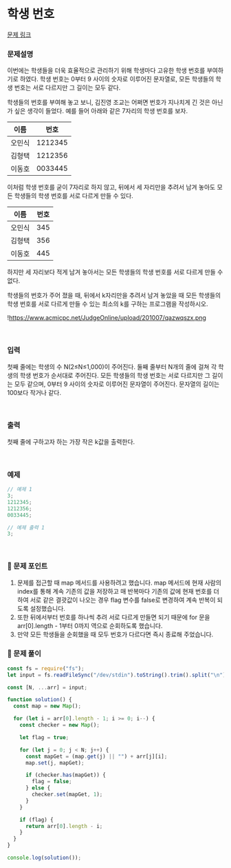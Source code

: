 # **학생 번호**

[문제 링크](https://www.acmicpc.net/problem/1235)

### 문제설명

이번에는 학생들을 더욱 효율적으로 관리하기 위해 학생마다 고유한 학생 번호를 부여하기로 하였다. 학생 번호는 0부터 9 사이의 숫자로 이루어진 문자열로, 모든 학생들의 학생 번호는 서로 다르지만 그 길이는 모두 같다.

학생들의 번호를 부여해 놓고 보니, 김진영 조교는 어쩌면 번호가 지나치게 긴 것은 아닌가 싶은 생각이 들었다. 예를 들어 아래와 같은 7자리의 학생 번호를 보자.

| 이름   | 번호    |
| ------ | ------- |
| 오민식 | 1212345 |
| 김형택 | 1212356 |
| 이동호 | 0033445 |

이처럼 학생 번호를 굳이 7자리로 하지 않고, 뒤에서 세 자리만을 추려서 남겨 놓아도 모든 학생들의 학생 번호를 서로 다르게 만들 수 있다.

| 이름   | 번호 |
| ------ | ---- |
| 오민식 | 345  |
| 김형택 | 356  |
| 이동호 | 445  |

하지만 세 자리보다 적게 남겨 놓아서는 모든 학생들의 학생 번호를 서로 다르게 만들 수 없다.

학생들의 번호가 주어 졌을 때, 뒤에서 k자리만을 추려서 남겨 놓았을 때 모든 학생들의 학생 번호를 서로 다르게 만들 수 있는 최소의 k를 구하는 프로그램을 작성하시오.

!https://www.acmicpc.net/JudgeOnline/upload/201007/qazwqszx.png

<br/>

### 입력

첫째 줄에는 학생의 수 N(2≤N≤1,000)이 주어진다. 둘째 줄부터 N개의 줄에 걸쳐 각 학생의 학생 번호가 순서대로 주어진다. 모든 학생들의 학생 번호는 서로 다르지만 그 길이는 모두 같으며, 0부터 9 사이의 숫자로 이루어진 문자열이 주어진다. 문자열의 길이는 100보다 작거나 같다.

<br/>

### 출력

첫째 줄에 구하고자 하는 가장 작은 k값을 출력한다.

<br/>

### 예제

```jsx
// 예제 1
3;
1212345;
1212356;
0033445;

// 예제 출력 1
3;
```

<br/>

### 📕 문제 포인트

1. 문제를 접근할 때 map 메서드를 사용하려고 했습니다. map 메서드에 현재 사람의 index를 통해 계속 기존의 값을 저장하고 매 반복마다 기존의 값에 현재 번호를 더하여 서로 같은 결괏값이 나오는 경우 flag 변수를 false로 변경하여 계속 반복이 되도록 설정했습니다.
2. 또한 뒤에서부터 번호를 하나씩 추려 서로 다르게 만들면 되기 때문에 for 문을 arr[0].length - 1부터 0까지 역으로 순회하도록 했습니다.
3. 만약 모든 학생들을 순회했을 때 모두 번호가 다르다면 즉시 종료해 주었습니다.

### 📝 문제 풀이

```js
const fs = require("fs");
let input = fs.readFileSync("/dev/stdin").toString().trim().split("\n");

const [N, ...arr] = input;

function solution() {
  const map = new Map();

  for (let i = arr[0].length - 1; i >= 0; i--) {
    const checker = new Map();

    let flag = true;

    for (let j = 0; j < N; j++) {
      const mapGet = (map.get(j) || "") + arr[j][i];
      map.set(j, mapGet);

      if (checker.has(mapGet)) {
        flag = false;
      } else {
        checker.set(mapGet, 1);
      }
    }

    if (flag) {
      return arr[0].length - i;
    }
  }
}

console.log(solution());
```
